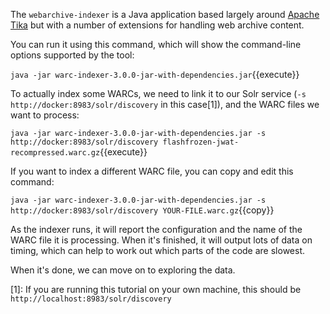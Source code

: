 The `webarchive-indexer` is a Java application based largely around [Apache Tika](https://tika.apache.org/) but with a number of extensions for handling web archive content.

You can run it using this command, which will show the command-line options supported by the tool:

`java -jar warc-indexer-3.0.0-jar-with-dependencies.jar`{{execute}}

To actually index some WARCs, we need to link it to our Solr service (`-s http://docker:8983/solr/discovery` in this case[1]), and the WARC files we want to process:

`java -jar warc-indexer-3.0.0-jar-with-dependencies.jar -s http://docker:8983/solr/discovery flashfrozen-jwat-recompressed.warc.gz`{{execute}}

If you want to index a different WARC file, you can copy and edit this command:

`java -jar warc-indexer-3.0.0-jar-with-dependencies.jar -s http://docker:8983/solr/discovery YOUR-FILE.warc.gz`{{copy}}

As the indexer runs, it will report the configuration and the name of the WARC file it is processing. When it's finished, it will output lots of data on timing, which can help to work out which parts of the code are slowest.

When it's done, we can move on to exploring the data.

[1]: If you are running this tutorial on your own machine, this should be `http://localhost:8983/solr/discovery`
